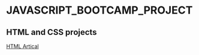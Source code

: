 # JAVASCRIPT_BOOTCAMP_PROJECT
## HTML and CSS projects
[HTML Artical](https://rahul1010.hashnode.dev/html-learning#heading-html-elements)


